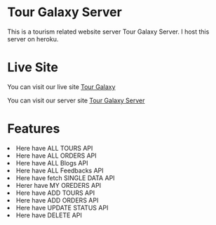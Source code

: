 # Tour Galaxy Server

This is a tourism related website server Tour Galaxy Server. I host this server on heroku.

# Live Site 
 
 You can visit our live site <a href="https://tour-galaxy.web.app/">Tour Galaxy</a>
 
 You can visit our server site <a href="https://safe-citadel-76628.herokuapp.com/tours">Tour Galaxy Server</a>

# Features

<li>Here have ALL TOURS API</li>
<li>Here have ALL ORDERS API</li>
<li>Here have ALL Blogs API</li>
<li>Here have ALL Feedbacks API</li>
<li>Here have fetch SINGLE DATA API</li>
<li>Herer have MY OREDERS API</li>
<li>Here have ADD TOURS API</li>
<li>Here have ADD ORDERS API</li>
<li>Here have UPDATE STATUS API</li>
<li>Here have DELETE API</li>



